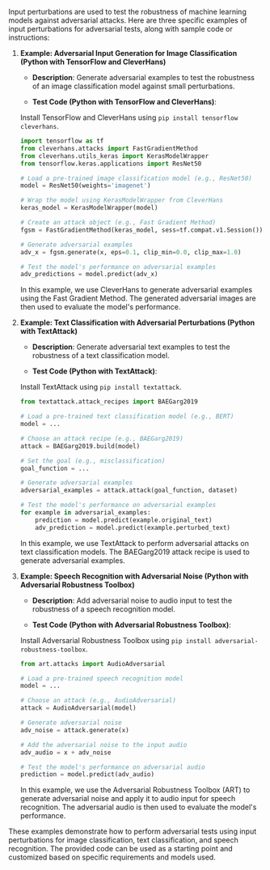 Input perturbations are used to test the robustness of machine learning models against adversarial attacks. Here are three specific examples of input perturbations for adversarial tests, along with sample code or instructions:

1. **Example: Adversarial Input Generation for Image Classification (Python with TensorFlow and CleverHans)**

   - **Description**: Generate adversarial examples to test the robustness of an image classification model against small perturbations.

   - **Test Code (Python with TensorFlow and CleverHans)**:

   Install TensorFlow and CleverHans using `pip install tensorflow cleverhans`.

   ```python
   import tensorflow as tf
   from cleverhans.attacks import FastGradientMethod
   from cleverhans.utils_keras import KerasModelWrapper
   from tensorflow.keras.applications import ResNet50

   # Load a pre-trained image classification model (e.g., ResNet50)
   model = ResNet50(weights='imagenet')

   # Wrap the model using KerasModelWrapper from CleverHans
   keras_model = KerasModelWrapper(model)

   # Create an attack object (e.g., Fast Gradient Method)
   fgsm = FastGradientMethod(keras_model, sess=tf.compat.v1.Session())

   # Generate adversarial examples
   adv_x = fgsm.generate(x, eps=0.1, clip_min=0.0, clip_max=1.0)

   # Test the model's performance on adversarial examples
   adv_predictions = model.predict(adv_x)
   ```

   In this example, we use CleverHans to generate adversarial examples using the Fast Gradient Method. The generated adversarial images are then used to evaluate the model's performance.

2. **Example: Text Classification with Adversarial Perturbations (Python with TextAttack)**

   - **Description**: Generate adversarial text examples to test the robustness of a text classification model.

   - **Test Code (Python with TextAttack)**:

   Install TextAttack using `pip install textattack`.

   ```python
   from textattack.attack_recipes import BAEGarg2019

   # Load a pre-trained text classification model (e.g., BERT)
   model = ...

   # Choose an attack recipe (e.g., BAEGarg2019)
   attack = BAEGarg2019.build(model)

   # Set the goal (e.g., misclassification)
   goal_function = ...

   # Generate adversarial examples
   adversarial_examples = attack.attack(goal_function, dataset)

   # Test the model's performance on adversarial examples
   for example in adversarial_examples:
       prediction = model.predict(example.original_text)
       adv_prediction = model.predict(example.perturbed_text)
   ```

   In this example, we use TextAttack to perform adversarial attacks on text classification models. The BAEGarg2019 attack recipe is used to generate adversarial examples.

3. **Example: Speech Recognition with Adversarial Noise (Python with Adversarial Robustness Toolbox)**

   - **Description**: Add adversarial noise to audio input to test the robustness of a speech recognition model.

   - **Test Code (Python with Adversarial Robustness Toolbox)**:

   Install Adversarial Robustness Toolbox using `pip install adversarial-robustness-toolbox`.

   ```python
   from art.attacks import AudioAdversarial

   # Load a pre-trained speech recognition model
   model = ...

   # Choose an attack (e.g., AudioAdversarial)
   attack = AudioAdversarial(model)

   # Generate adversarial noise
   adv_noise = attack.generate(x)

   # Add the adversarial noise to the input audio
   adv_audio = x + adv_noise

   # Test the model's performance on adversarial audio
   prediction = model.predict(adv_audio)
   ```

   In this example, we use the Adversarial Robustness Toolbox (ART) to generate adversarial noise and apply it to audio input for speech recognition. The adversarial audio is then used to evaluate the model's performance.

These examples demonstrate how to perform adversarial tests using input perturbations for image classification, text classification, and speech recognition. The provided code can be used as a starting point and customized based on specific requirements and models used.
